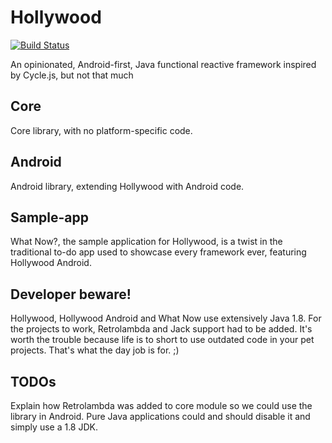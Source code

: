 # Hollywood
[![Build Status](https://travis-ci.org/serandel/hollywood.svg?branch=master)](https://travis-ci.org/serandel/hollywood)

An opinionated, Android-first, Java functional reactive framework inspired by Cycle.js, but not that much

## Core

Core library, with no platform-specific code.

## Android

Android library, extending Hollywood with Android code.

## Sample-app

What Now?, the sample application for Hollywood, is a twist in the traditional to-do app used to showcase every framework ever, featuring Hollywood Android.

## Developer beware!

Hollywood, Hollywood Android and What Now use extensively Java 1.8. For the projects to work, Retrolambda and Jack support had to be added. It's worth the trouble because life is to short to use outdated code in your pet projects. That's what the day job is for. ;)

## TODOs

Explain how Retrolambda was added to core module so we could use the library in Android. Pure Java applications could and should disable it and simply use a 1.8 JDK.
